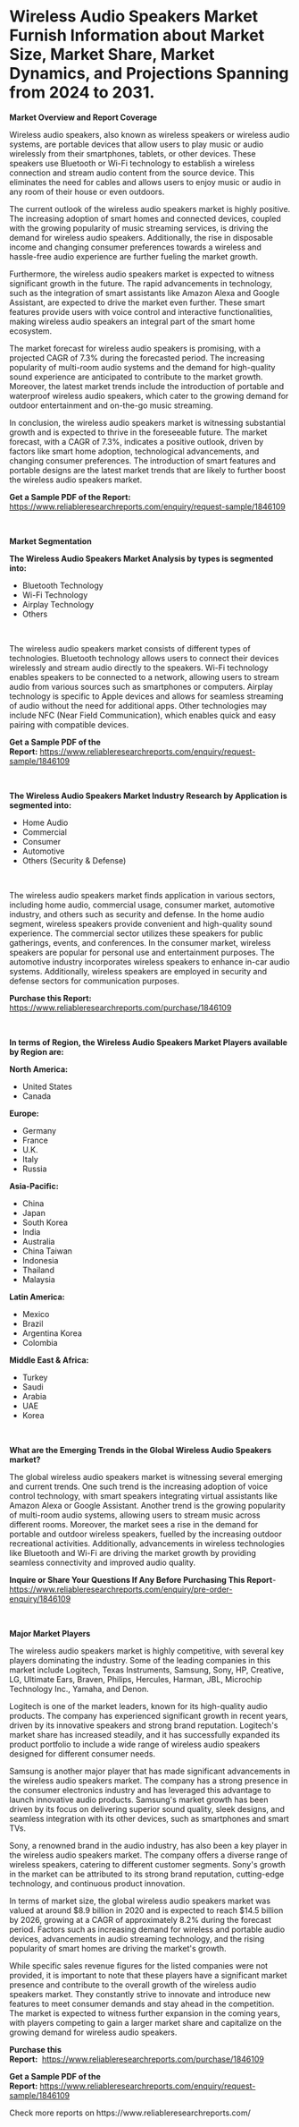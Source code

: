 <p><h1>Wireless Audio Speakers Market Furnish Information about Market Size, Market Share, Market Dynamics, and Projections Spanning from 2024 to 2031.</h1></p><p><strong>Market Overview and Report Coverage</strong></p>
<p><p>Wireless audio speakers, also known as wireless speakers or wireless audio systems, are portable devices that allow users to play music or audio wirelessly from their smartphones, tablets, or other devices. These speakers use Bluetooth or Wi-Fi technology to establish a wireless connection and stream audio content from the source device. This eliminates the need for cables and allows users to enjoy music or audio in any room of their house or even outdoors.</p><p>The current outlook of the wireless audio speakers market is highly positive. The increasing adoption of smart homes and connected devices, coupled with the growing popularity of music streaming services, is driving the demand for wireless audio speakers. Additionally, the rise in disposable income and changing consumer preferences towards a wireless and hassle-free audio experience are further fueling the market growth.</p><p>Furthermore, the wireless audio speakers market is expected to witness significant growth in the future. The rapid advancements in technology, such as the integration of smart assistants like Amazon Alexa and Google Assistant, are expected to drive the market even further. These smart features provide users with voice control and interactive functionalities, making wireless audio speakers an integral part of the smart home ecosystem.</p><p>The market forecast for wireless audio speakers is promising, with a projected CAGR of 7.3% during the forecasted period. The increasing popularity of multi-room audio systems and the demand for high-quality sound experience are anticipated to contribute to the market growth. Moreover, the latest market trends include the introduction of portable and waterproof wireless audio speakers, which cater to the growing demand for outdoor entertainment and on-the-go music streaming.</p><p>In conclusion, the wireless audio speakers market is witnessing substantial growth and is expected to thrive in the foreseeable future. The market forecast, with a CAGR of 7.3%, indicates a positive outlook, driven by factors like smart home adoption, technological advancements, and changing consumer preferences. The introduction of smart features and portable designs are the latest market trends that are likely to further boost the wireless audio speakers market.</p></p>
<p><strong>Get a Sample PDF of the Report:</strong> <a href="https://www.reliableresearchreports.com/enquiry/request-sample/1846109">https://www.reliableresearchreports.com/enquiry/request-sample/1846109</a></p>
<p>&nbsp;</p>
<p><strong>Market Segmentation</strong></p>
<p><strong>The Wireless Audio Speakers Market Analysis by types is segmented into:</strong></p>
<p><ul><li>Bluetooth Technology</li><li>Wi-Fi Technology</li><li>Airplay Technology</li><li>Others</li></ul></p>
<p>&nbsp;</p>
<p><p>The wireless audio speakers market consists of different types of technologies. Bluetooth technology allows users to connect their devices wirelessly and stream audio directly to the speakers. Wi-Fi technology enables speakers to be connected to a network, allowing users to stream audio from various sources such as smartphones or computers. Airplay technology is specific to Apple devices and allows for seamless streaming of audio without the need for additional apps. Other technologies may include NFC (Near Field Communication), which enables quick and easy pairing with compatible devices.</p></p>
<p><strong>Get a Sample PDF of the Report:</strong>&nbsp;<a href="https://www.reliableresearchreports.com/enquiry/request-sample/1846109">https://www.reliableresearchreports.com/enquiry/request-sample/1846109</a></p>
<p>&nbsp;</p>
<p><strong>The Wireless Audio Speakers Market Industry Research by Application is segmented into:</strong></p>
<p><ul><li>Home Audio</li><li>Commercial</li><li>Consumer</li><li>Automotive</li><li>Others (Security & Defense)</li></ul></p>
<p>&nbsp;</p>
<p><p>The wireless audio speakers market finds application in various sectors, including home audio, commercial usage, consumer market, automotive industry, and others such as security and defense. In the home audio segment, wireless speakers provide convenient and high-quality sound experience. The commercial sector utilizes these speakers for public gatherings, events, and conferences. In the consumer market, wireless speakers are popular for personal use and entertainment purposes. The automotive industry incorporates wireless speakers to enhance in-car audio systems. Additionally, wireless speakers are employed in security and defense sectors for communication purposes.</p></p>
<p><strong>Purchase this Report:</strong>&nbsp; <a href="https://www.reliableresearchreports.com/purchase/1846109">https://www.reliableresearchreports.com/purchase/1846109</a></p>
<p>&nbsp;</p>
<p><strong>In terms of Region, the Wireless Audio Speakers Market Players available by Region are:</strong></p>
<p>
    <p> <strong> North America: </strong>
        <ul>
            <li>United States</li>
            <li>Canada</li>
        </ul>
        </p> 
    <p> <strong> Europe: </strong>
        <ul>
            <li>Germany</li>
            <li>France</li>
            <li>U.K.</li>
            <li>Italy</li>
            <li>Russia</li>
        </ul>
        </p> 
    <p> <strong> Asia-Pacific: </strong>
        <ul>
            <li>China</li>
            <li>Japan</li>
            <li>South Korea</li>
            <li>India</li>
            <li>Australia</li>
            <li>China Taiwan</li>
            <li>Indonesia</li>
            <li>Thailand</li>
            <li>Malaysia</li>
        </ul>
        </p> 
    <p> <strong> Latin America: </strong>
        <ul>
            <li>Mexico</li>
            <li>Brazil</li>
            <li>Argentina Korea</li>
            <li>Colombia</li>
        </ul>
        </p> 
    <p> <strong> Middle East & Africa: </strong>
        <ul>
            <li>Turkey</li>
            <li>Saudi</li>
            <li>Arabia</li>
            <li>UAE</li>
            <li>Korea</li>
        </ul>
    </p>
    </p>
<p>&nbsp;</p>
<p><strong>What are the Emerging Trends in the Global Wireless Audio Speakers market?</strong></p>
<p><p>The global wireless audio speakers market is witnessing several emerging and current trends. One such trend is the increasing adoption of voice control technology, with smart speakers integrating virtual assistants like Amazon Alexa or Google Assistant. Another trend is the growing popularity of multi-room audio systems, allowing users to stream music across different rooms. Moreover, the market sees a rise in the demand for portable and outdoor wireless speakers, fuelled by the increasing outdoor recreational activities. Additionally, advancements in wireless technologies like Bluetooth and Wi-Fi are driving the market growth by providing seamless connectivity and improved audio quality.</p></p>
<p><strong>Inquire or Share Your Questions If Any Before Purchasing This Report</strong>- <a href="https://www.reliableresearchreports.com/enquiry/pre-order-enquiry/1846109">https://www.reliableresearchreports.com/enquiry/pre-order-enquiry/1846109</a></p>
<p>&nbsp;</p>
<p><strong>Major Market Players</strong></p>
<p><p>The wireless audio speakers market is highly competitive, with several key players dominating the industry. Some of the leading companies in this market include Logitech, Texas Instruments, Samsung, Sony, HP, Creative, LG, Ultimate Ears, Braven, Philips, Hercules, Harman, JBL, Microchip Technology Inc., Yamaha, and Denon.</p><p>Logitech is one of the market leaders, known for its high-quality audio products. The company has experienced significant growth in recent years, driven by its innovative speakers and strong brand reputation. Logitech's market share has increased steadily, and it has successfully expanded its product portfolio to include a wide range of wireless audio speakers designed for different consumer needs.</p><p>Samsung is another major player that has made significant advancements in the wireless audio speakers market. The company has a strong presence in the consumer electronics industry and has leveraged this advantage to launch innovative audio products. Samsung's market growth has been driven by its focus on delivering superior sound quality, sleek designs, and seamless integration with its other devices, such as smartphones and smart TVs.</p><p>Sony, a renowned brand in the audio industry, has also been a key player in the wireless audio speakers market. The company offers a diverse range of wireless speakers, catering to different customer segments. Sony's growth in the market can be attributed to its strong brand reputation, cutting-edge technology, and continuous product innovation.</p><p>In terms of market size, the global wireless audio speakers market was valued at around $8.9 billion in 2020 and is expected to reach $14.5 billion by 2026, growing at a CAGR of approximately 8.2% during the forecast period. Factors such as increasing demand for wireless and portable audio devices, advancements in audio streaming technology, and the rising popularity of smart homes are driving the market's growth.</p><p>While specific sales revenue figures for the listed companies were not provided, it is important to note that these players have a significant market presence and contribute to the overall growth of the wireless audio speakers market. They constantly strive to innovate and introduce new features to meet consumer demands and stay ahead in the competition. The market is expected to witness further expansion in the coming years, with players competing to gain a larger market share and capitalize on the growing demand for wireless audio speakers.</p></p>
<p><strong>Purchase this Report:</strong>&nbsp;&nbsp;<a href="https://www.reliableresearchreports.com/purchase/1846109">https://www.reliableresearchreports.com/purchase/1846109</a></p>
<p></p>
<p><strong>Get a Sample PDF of the Report:</strong>&nbsp;<a href="https://www.reliableresearchreports.com/enquiry/request-sample/1846109">https://www.reliableresearchreports.com/enquiry/request-sample/1846109</a></p>
<p>Check more reports on https://www.reliableresearchreports.com/</p>